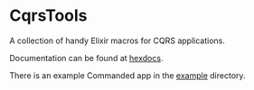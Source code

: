 # CqrsTools

A collection of handy Elixir macros for CQRS applications. 

Documentation can be found at [hexdocs](https://hexdocs.pm/cqrs_tools).

There is an example Commanded app in the [example](example) directory.
